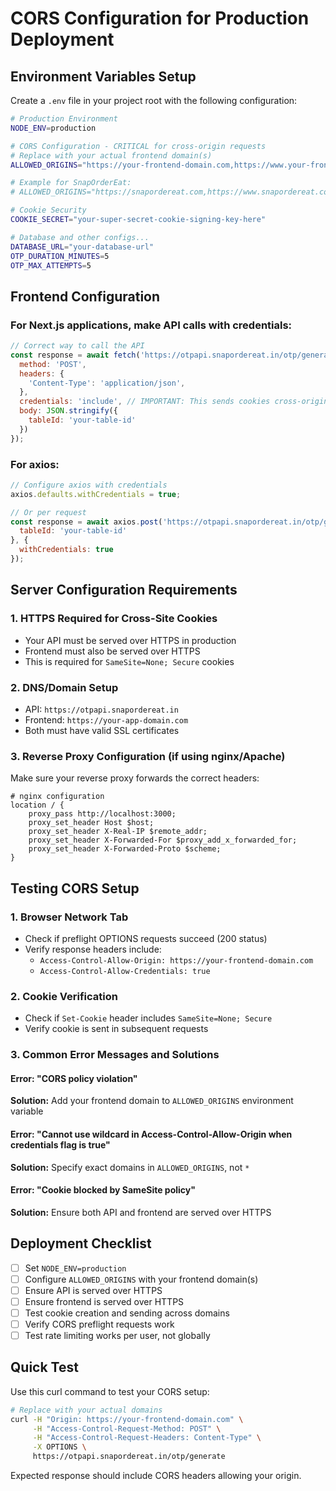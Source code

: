 # CORS Configuration for Production Deployment

## Environment Variables Setup

Create a `.env` file in your project root with the following configuration:

```bash
# Production Environment
NODE_ENV=production

# CORS Configuration - CRITICAL for cross-origin requests
# Replace with your actual frontend domain(s)
ALLOWED_ORIGINS="https://your-frontend-domain.com,https://www.your-frontend-domain.com"

# Example for SnapOrderEat:
# ALLOWED_ORIGINS="https://snapordereat.com,https://www.snapordereat.com,https://app.snapordereat.com"

# Cookie Security
COOKIE_SECRET="your-super-secret-cookie-signing-key-here"

# Database and other configs...
DATABASE_URL="your-database-url"
OTP_DURATION_MINUTES=5
OTP_MAX_ATTEMPTS=5
```

## Frontend Configuration

### For Next.js applications, make API calls with credentials:

```javascript
// Correct way to call the API
const response = await fetch('https://otpapi.snapordereat.in/otp/generate', {
  method: 'POST',
  headers: {
    'Content-Type': 'application/json',
  },
  credentials: 'include', // IMPORTANT: This sends cookies cross-origin
  body: JSON.stringify({
    tableId: 'your-table-id'
  })
});
```

### For axios:

```javascript
// Configure axios with credentials
axios.defaults.withCredentials = true;

// Or per request
const response = await axios.post('https://otpapi.snapordereat.in/otp/generate', {
  tableId: 'your-table-id'
}, {
  withCredentials: true
});
```

## Server Configuration Requirements

### 1. HTTPS Required for Cross-Site Cookies
- Your API must be served over HTTPS in production
- Frontend must also be served over HTTPS
- This is required for `SameSite=None; Secure` cookies

### 2. DNS/Domain Setup
- API: `https://otpapi.snapordereat.in`
- Frontend: `https://your-app-domain.com`
- Both must have valid SSL certificates

### 3. Reverse Proxy Configuration (if using nginx/Apache)
Make sure your reverse proxy forwards the correct headers:

```nginx
# nginx configuration
location / {
    proxy_pass http://localhost:3000;
    proxy_set_header Host $host;
    proxy_set_header X-Real-IP $remote_addr;
    proxy_set_header X-Forwarded-For $proxy_add_x_forwarded_for;
    proxy_set_header X-Forwarded-Proto $scheme;
}
```

## Testing CORS Setup

### 1. Browser Network Tab
- Check if preflight OPTIONS requests succeed (200 status)
- Verify response headers include:
  - `Access-Control-Allow-Origin: https://your-frontend-domain.com`
  - `Access-Control-Allow-Credentials: true`

### 2. Cookie Verification
- Check if `Set-Cookie` header includes `SameSite=None; Secure`
- Verify cookie is sent in subsequent requests

### 3. Common Error Messages and Solutions

#### Error: "CORS policy violation"
**Solution:** Add your frontend domain to `ALLOWED_ORIGINS` environment variable

#### Error: "Cannot use wildcard in Access-Control-Allow-Origin when credentials flag is true"
**Solution:** Specify exact domains in `ALLOWED_ORIGINS`, not `*`

#### Error: "Cookie blocked by SameSite policy"
**Solution:** Ensure both API and frontend are served over HTTPS

## Deployment Checklist

- [ ] Set `NODE_ENV=production`
- [ ] Configure `ALLOWED_ORIGINS` with your frontend domain(s)
- [ ] Ensure API is served over HTTPS
- [ ] Ensure frontend is served over HTTPS
- [ ] Test cookie creation and sending across domains
- [ ] Verify CORS preflight requests work
- [ ] Test rate limiting works per user, not globally

## Quick Test

Use this curl command to test your CORS setup:

```bash
# Replace with your actual domains
curl -H "Origin: https://your-frontend-domain.com" \
     -H "Access-Control-Request-Method: POST" \
     -H "Access-Control-Request-Headers: Content-Type" \
     -X OPTIONS \
     https://otpapi.snapordereat.in/otp/generate
```

Expected response should include CORS headers allowing your origin. 